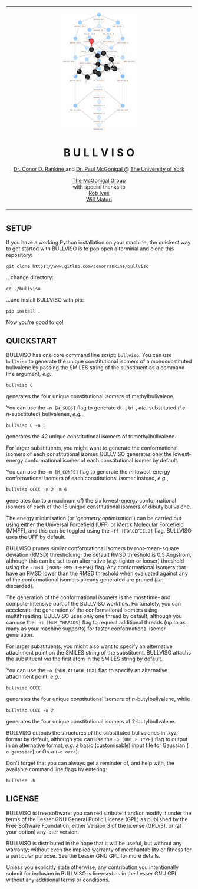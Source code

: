 <table align="center">
<tr><td align="center" width="10000">

<p>
    <img src = "./assets/images/bv_network_diagram.png" width = "200">
</p>

# <strong> B U L L V I S O </strong>

<p>
    <a href="https://linkedin.com/in/conorrankine"> Dr. Conor D. Rankine </a> and <a href="https://york.ac.uk/chemistry/people/pmcgonigal/"> Dr. Paul McGonigal </a> @ <a href="https://york.ac.uk">The University of York </a>
</p>

<p>
    <a href="https://www.mcgonigalgroup.com/"> The McGonigal Group </a>
    <br>
    with special thanks to
    <br>
    <a href="https://www.linkedin.com/in/robives5"> Rob Ives </a>
    <br>
    <a href="https://www.linkedin.com/in/will-maturi-930738196"> Will Maturi </a>
</p>

</td></tr></table>

#

## SETUP

If you have a working Python installation on your machine, the quickest way to get started with BULLVISO is to pop open a terminal and clone this repository:

```
git clone https://www.gitlab.com/conorrankine/bullviso
```

...change directory:

```
cd ./bullviso
```

...and install BULLVISO with pip:

```
pip install .
```

Now you're good to go!

## QUICKSTART

BULLVISO has one core command line script: `bullviso`. You can use `bullviso` to generate the unique constitutional isomers of a monosubstituted bullvalene by passing the SMILES string of the substituent as a command line argument, *e.g.*,

```
bullviso C
```

generates the four unique constitutional isomers of methylbullvalene.

You can use the `-n [N_SUBS]` flag to generate di- , tri-, *etc.* substituted (*i.e* *n*-substituted) bullvalenes, *e.g.*,

```
bullviso C -n 3
```

generates the 42 unique constitutional isomers of trimethylbullvalene.

For larger substituents, you might want to generate the conformational isomers of each constitutional isomer. BULLVISO generates only the lowest-energy conformational isomer of each constitutional isomer by default.

You can use the `-m [M_CONFS]` flag to generate the *m* lowest-energy conformational isomers of each constitutional isomer instead, *e.g.*,

```
bullviso CCCC -n 2 -m 6
```

generates (up to a maximum of) the six lowest-energy conformational isomers of each of the 15 unique constitutional isomers of dibutylbullvalene.

The energy minimisation (or '*geometry optimisation*') can be carried out using either the Universal Forcefield (UFF) or Merck Molecular Forcefield (MMFF), and this can be toggled using the `-ff [FORCEFIELD]` flag. BULLVISO uses the UFF by default.

BULLVISO prunes similar conformational isomers by root-mean-square deviation (RMSD) thresholding; the default RMSD threshold is 0.5 Angstrom, although this can be set to an alternative (*e.g.* tighter or looser) threshold using the `-rmsd [PRUNE_RMS_THRESH]` flag. Any conformational isomers that have an RMSD lower than the RMSD threshold when evaluated against any of the conformational isomers already generated are pruned (*i.e.* discarded).

The generation of the conformational isomers is the most time- and compute-intensive part of the BULLVISO workflow. Fortunately, you can accelerate the generation of the conformational isomers using multithreading. BULLVISO uses only one thread by default, although you can use the `-nt [NUM_THREADS]` flag to request additional threads (up to as many as your machine supports) for faster conformational isomer generation.

For larger substituents, you might also want to specify an alternative attachment point on the SMILES string of the substituent. BULLVISO attachs the substituent *via* the first atom in the SMILES string by default.

You can use the `-a [SUB_ATTACH_IDX]` flag to specify an alternative attachment point, *e.g.*,

```
bullviso CCCC
```

generates the four unique constitutional isomers of *n*-butylbullvalene, while

```
bullviso CCCC -a 2
```

generates the four unique constitutional isomers of 2-butylbullvalene.

BULLVISO outputs the structures of the substituted bullvalenes in .xyz format by default, although you can use the `-o [OUT_F_TYPE]` flag to output in an alternative format, *e.g.* a basic (customisable) input file for Gaussian (`-o gaussian`) or Orca (`-o orca`). 

Don't forget that you can always get a reminder of, and help with, the available command line flags by entering:

```
bullviso -h
```

## LICENSE

BULLVISO is free software: you can redistribute it and/or modify it under the terms of the Lesser GNU General Public License (GPL) as published by the Free Software Foundation, either Version 3 of the license (GPLv3), or (at your option) any later version.

BULLVISO is distributed in the hope that it will be useful, but without any warranty; without even the implied warranty of merchantability or fitness for a particular purpose. See the Lesser GNU GPL for more details.

Unless you explicitly state otherwise, any contribution you intentionally submit for inclusion in BULLVISO is licensed as in the Lesser GNU GPL without any additional terms or conditions.